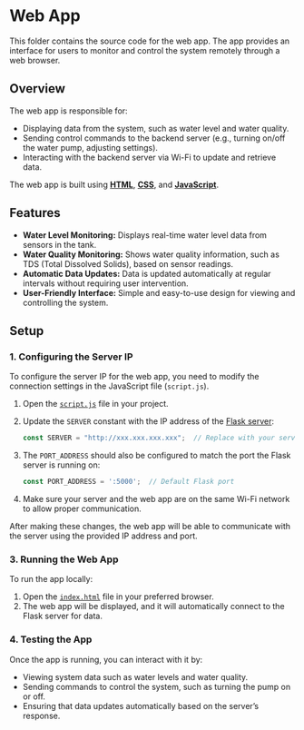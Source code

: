 # Web App

This folder contains the source code for the web app. The app provides an interface for users to monitor and control the system remotely through a web browser.

## Overview

The web app is responsible for:

- Displaying data from the system, such as water level and water quality.
- Sending control commands to the backend server (e.g., turning on/off the water pump, adjusting settings).
- Interacting with the backend server via Wi-Fi to update and retrieve data.

The web app is built using [**HTML**](./index.html), [**CSS**](style.css), and [**JavaScript**](./script.js).

## Features
- **Water Level Monitoring:** Displays real-time water level data from sensors in the tank.
- **Water Quality Monitoring:** Shows water quality information, such as TDS (Total Dissolved Solids), based on sensor readings.
- **Automatic Data Updates:** Data is updated automatically at regular intervals without requiring user intervention.
- **User-Friendly Interface:** Simple and easy-to-use design for viewing and controlling the system.

## Setup

### 1. Configuring the Server IP

To configure the server IP for the web app, you need to modify the connection settings in the JavaScript file (`script.js`).

1. Open the [`script.js`](./script.js) file in your project.
2. Update the `SERVER` constant with the IP address of the [Flask server](../HttpServer/):

    ```javascript
    const SERVER = "http://xxx.xxx.xxx.xxx";  // Replace with your server IP address
    ```

3. The `PORT_ADDRESS` should also be configured to match the port the Flask server is running on:

    ```javascript
    const PORT_ADDRESS = ':5000';  // Default Flask port
    ```

4. Make sure your server and the web app are on the same Wi-Fi network to allow proper communication.

After making these changes, the web app will be able to communicate with the server using the provided IP address and port.

### 3. Running the Web App

To run the app locally:

1. Open the [`index.html`](./index.html) file in your preferred browser.
2. The web app will be displayed, and it will automatically connect to the Flask server for data.

### 4. Testing the App

Once the app is running, you can interact with it by:

- Viewing system data such as water levels and water quality.
- Sending commands to control the system, such as turning the pump on or off.
- Ensuring that data updates automatically based on the server’s response.
